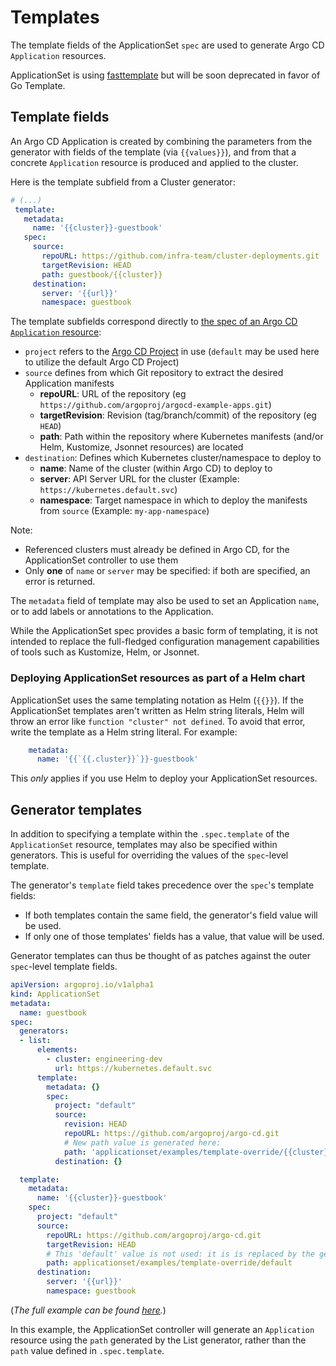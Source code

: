 # Templates

The template fields of the ApplicationSet `spec` are used to generate Argo CD `Application` resources.

ApplicationSet is using [fasttemplate](https://github.com/valyala/fasttemplate) but will be soon deprecated in favor of Go Template. 

## Template fields

An Argo CD Application is created by combining the parameters from the generator with fields of the template (via `{{values}}`), and from that a concrete `Application` resource is produced and applied to the cluster.

Here is the template subfield from a Cluster generator:
```yaml
# (...)
 template:
   metadata:
     name: '{{cluster}}-guestbook'
   spec:
     source:
       repoURL: https://github.com/infra-team/cluster-deployments.git
       targetRevision: HEAD
       path: guestbook/{{cluster}}
     destination:
       server: '{{url}}'
       namespace: guestbook
```

The template subfields correspond directly to [the spec of an Argo CD `Application` resource](../../declarative-setup/#applications):

- `project` refers to the [Argo CD Project](../../user-guide/projects.md) in use (`default` may be used here to utilize the default Argo CD Project)
- `source` defines from which Git repository to extract the desired Application manifests
    - **repoURL**: URL of the repository (eg `https://github.com/argoproj/argocd-example-apps.git`)
    - **targetRevision**: Revision (tag/branch/commit) of the repository (eg `HEAD`)
    - **path**: Path within the repository where Kubernetes manifests (and/or Helm, Kustomize, Jsonnet resources) are located
- `destination`: Defines which Kubernetes cluster/namespace to deploy to
    - **name**: Name of the cluster (within Argo CD) to deploy to
    - **server**: API Server URL for the cluster (Example: `https://kubernetes.default.svc`)
    - **namespace**: Target namespace in which to deploy the manifests from `source` (Example: `my-app-namespace`)

Note:

- Referenced clusters must already be defined in Argo CD, for the ApplicationSet controller to use them
- Only **one** of `name` or `server` may be specified: if both are specified, an error is returned.

The `metadata` field of template may also be used to set an Application `name`, or to add labels or annotations to the Application.

While the ApplicationSet spec provides a basic form of templating, it is not intended to replace the full-fledged configuration management capabilities of tools such as Kustomize, Helm, or Jsonnet.

### Deploying ApplicationSet resources as part of a Helm chart

ApplicationSet uses the same templating notation as Helm (`{{}}`). If the ApplicationSet templates aren't written as
Helm string literals, Helm will throw an error like `function "cluster" not defined`. To avoid that error, write the
template as a Helm string literal. For example:

```yaml
    metadata:
      name: '{{`{{.cluster}}`}}-guestbook'
```

This _only_ applies if you use Helm to deploy your ApplicationSet resources.

## Generator templates

In addition to specifying a template within the `.spec.template` of the `ApplicationSet` resource, templates may also be specified within generators. This is useful for overriding the values of the `spec`-level template.

The generator's `template` field takes precedence over the `spec`'s template fields:

- If both templates contain the same field, the generator's field value will be used.
- If only one of those templates' fields has a value, that value will be used.

Generator templates can thus be thought of as patches against the outer `spec`-level template fields.

```yaml
apiVersion: argoproj.io/v1alpha1
kind: ApplicationSet
metadata:
  name: guestbook
spec:
  generators:
  - list:
      elements:
        - cluster: engineering-dev
          url: https://kubernetes.default.svc
      template:
        metadata: {}
        spec:
          project: "default"
          source:
            revision: HEAD
            repoURL: https://github.com/argoproj/argo-cd.git
            # New path value is generated here:
            path: 'applicationset/examples/template-override/{{cluster}}-override'
          destination: {}

  template:
    metadata:
      name: '{{cluster}}-guestbook'
    spec:
      project: "default"
      source:
        repoURL: https://github.com/argoproj/argo-cd.git
        targetRevision: HEAD
        # This 'default' value is not used: it is is replaced by the generator's template path, above
        path: applicationset/examples/template-override/default
      destination:
        server: '{{url}}'
        namespace: guestbook
```
(*The full example can be found [here](https://github.com/argoproj/argo-cd/tree/master/applicationset/examples/template-override).*)

In this example, the ApplicationSet controller will generate an `Application` resource using the `path` generated by the List generator, rather than the `path` value defined in `.spec.template`.
